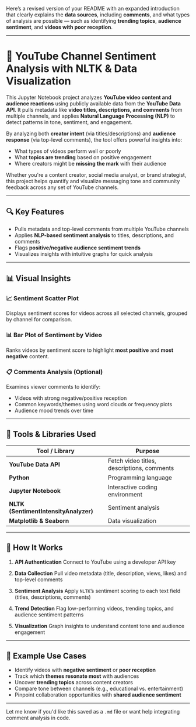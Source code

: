 Here’s a revised version of your README with an expanded introduction that clearly explains the **data sources**, including **comments**, and what types of analysis are possible — such as identifying **trending topics**, **audience sentiment**, and **videos with poor reception**.

---

# 🎥 YouTube Channel Sentiment Analysis with NLTK & Data Visualization

This Jupyter Notebook project analyzes **YouTube video content and audience reactions** using publicly available data from the **YouTube Data API**. It pulls metadata like **video titles, descriptions, and comments** from multiple channels, and applies **Natural Language Processing (NLP)** to detect patterns in tone, sentiment, and engagement.

By analyzing both **creator intent** (via titles/descriptions) and **audience response** (via top-level comments), the tool offers powerful insights into:

* What types of videos perform well or poorly
* What **topics are trending** based on positive engagement
* Where creators might be **missing the mark** with their audience

Whether you're a content creator, social media analyst, or brand strategist, this project helps quantify and visualize messaging tone and community feedback across any set of YouTube channels.

---

## 🔍 Key Features

* Pulls metadata and top-level comments from multiple YouTube channels
* Applies **NLP-based sentiment analysis** to titles, descriptions, and comments
* Flags **positive/negative audience sentiment trends**
* Visualizes insights with intuitive graphs for quick analysis

---

## 📊 Visual Insights

### 📈 Sentiment Scatter Plot

Displays sentiment scores for videos across all selected channels, grouped by channel for comparison.

### 📊 Bar Plot of Sentiment by Video

Ranks videos by sentiment score to highlight **most positive** and **most negative** content.

### 📋 Comments Analysis (Optional)

Examines viewer comments to identify:

* Videos with strong negative/positive reception
* Common keywords/themes using word clouds or frequency plots
* Audience mood trends over time

---

## 🧰 Tools & Libraries Used

| Tool / Library                        | Purpose                                    |
| ------------------------------------- | ------------------------------------------ |
| **YouTube Data API**                  | Fetch video titles, descriptions, comments |
| **Python**                            | Programming language                       |
| **Jupyter Notebook**                  | Interactive coding environment             |
| **NLTK (SentimentIntensityAnalyzer)** | Sentiment analysis                         |
| **Matplotlib & Seaborn**              | Data visualization                         |

---

## 🚀 How It Works

1. **API Authentication**
   Connect to YouTube using a developer API key

2. **Data Collection**
   Pull video metadata (title, description, views, likes) and top-level comments

3. **Sentiment Analysis**
   Apply `NLTK`’s sentiment scoring to each text field (titles, descriptions, comments)

4. **Trend Detection**
   Flag low-performing videos, trending topics, and audience sentiment patterns

5. **Visualization**
   Graph insights to understand content tone and audience engagement

---

## 🧠 Example Use Cases

* Identify videos with **negative sentiment** or **poor reception**
* Track which **themes resonate most** with audiences
* Uncover **trending topics** across content creators
* Compare tone between channels (e.g., educational vs. entertainment)
* Pinpoint collaboration opportunities with **shared audience sentiment**

---

Let me know if you'd like this saved as a `.md` file or want help integrating comment analysis in code.
